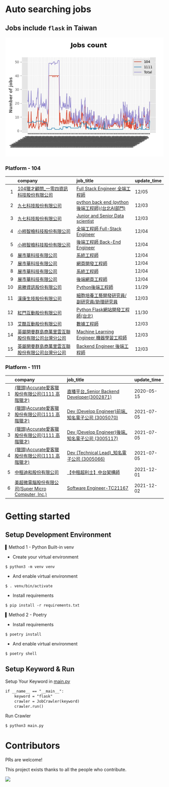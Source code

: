 # Auto searching jobs

## Jobs include `flask` in Taiwan 

 ![image](./doc/plot_img.jpg)


### Platform - 104


|    | company                                                                                      | job_title                                                                                          | update_time   |
|---:|:---------------------------------------------------------------------------------------------|:---------------------------------------------------------------------------------------------------|:--------------|
|  1 | [104獵才顧問_一零四資訊科技股份有限公司](https://www.104.com.tw/company/53r9uag?jobsource=jolist_d_date)      | [Full Stack Engineer 全端工程師](https://www.104.com.tw/job/7chb3?jobsource=jolist_d_date)              | 12/05         |
|  2 | [九七科技股份有限公司](https://www.104.com.tw/company/1a2x6bl9vu?jobsource=jolist_d_date)              | [python back end (python 後端工程師)(台北AI部門)](https://www.104.com.tw/job/7fwwj?jobsource=jolist_d_date) | 12/03         |
|  3 | [九七科技股份有限公司](https://www.104.com.tw/company/1a2x6bl9vu?jobsource=jolist_d_date)              | [Junior and Senior Data scientist](https://www.104.com.tw/job/7fde6?jobsource=jolist_d_date)       | 12/03         |
|  4 | [小柿智檢科技股份有限公司](https://www.104.com.tw/company/1a2x6bl77l?jobsource=jolist_d_date)            | [全端工程師 Full-Stack Engineer](https://www.104.com.tw/job/71bmz?jobsource=jolist_d_date)              | 12/04         |
|  5 | [小柿智檢科技股份有限公司](https://www.104.com.tw/company/1a2x6bl77l?jobsource=jolist_d_date)            | [後端工程師 Back-End Engineer](https://www.104.com.tw/job/71bmd?jobsource=jolist_d_date)                | 12/04         |
|  6 | [展市華科技有限公司](https://www.104.com.tw/company/1a2x6blbgu?jobsource=jolist_a_relevance)          | [系統工程師](https://www.104.com.tw/job/71erc?jobsource=jolist_a_relevance)                             | 12/04         |
|  7 | [展市華科技有限公司](https://www.104.com.tw/company/1a2x6blbgu?jobsource=jolist_d_date)               | [網頁開發工程師](https://www.104.com.tw/job/78do7?jobsource=jolist_d_date)                                | 12/04         |
|  8 | [展市華科技有限公司](https://www.104.com.tw/company/1a2x6blbgu?jobsource=jolist_d_date)               | [系統工程師](https://www.104.com.tw/job/71erc?jobsource=jolist_d_date)                                  | 12/04         |
|  9 | [展市華科技有限公司](https://www.104.com.tw/company/1a2x6blbgu?jobsource=jolist_d_date)               | [後端網頁工程師](https://www.104.com.tw/job/71amu?jobsource=jolist_d_date)                                | 12/04         |
| 10 | [易勝資訊股份有限公司](https://www.104.com.tw/company/1a2x6bj8og?jobsource=jolist_a_relevance)         | [Python後端工程師](https://www.104.com.tw/job/76vbt?jobsource=jolist_a_relevance)                       | 11/29         |
| 11 | [漢康生技股份有限公司](https://www.104.com.tw/company/1a2x6blf97?jobsource=jolist_d_date)              | [細胞培養工藝開發研究員/副研究員/助理研究員](https://www.104.com.tw/job/7cccb?jobsource=jolist_d_date)                 | 12/03         |
| 12 | [紅門互動股份有限公司](https://www.104.com.tw/company/oh4m67k?jobsource=jolist_a_relevance)            | [Python Flask網站開發工程師(台北)](https://www.104.com.tw/job/6xtfl?jobsource=jolist_a_relevance)           | 11/30         |
| 13 | [艾酷互動股份有限公司](https://www.104.com.tw/company/1a2x6bkq17?jobsource=jolist_d_date)              | [數據⼯程師](https://www.104.com.tw/job/7275w?jobsource=jolist_d_date)                                  | 12/03         |
| 14 | [英屬開曼群島商萬里雲互聯股份有限公司台灣分公司](https://www.104.com.tw/company/1a2x6bk5cu?jobsource=jolist_d_date) | [Machine Learning Engineer 機器學習工程師 ](https://www.104.com.tw/job/6c61u?jobsource=jolist_d_date)     | 12/03         |
| 15 | [英屬開曼群島商萬里雲互聯股份有限公司台灣分公司](https://www.104.com.tw/company/1a2x6bk5cu?jobsource=jolist_d_date) | [Backend Engineer 後端工程師](https://www.104.com.tw/job/6xipk?jobsource=jolist_d_date)                 | 12/03         |

### Platform - 1111


|    | company                                                                          | job_title                                                                          | update_time   |
|---:|:---------------------------------------------------------------------------------|:-----------------------------------------------------------------------------------|:--------------|
|  1 | [(獵頭)Accurate愛客獵股份有限公司(1111 高階獵才)](https://www.1111.com.tw/corp/69647966/)       | [直播平台_Senior Backend Developer(3002871)](https://www.1111.com.tw/job/85960420/)    | 2020-05-15    |
|  2 | [(獵頭)Accurate愛客獵股份有限公司(1111 高階獵才)](https://www.1111.com.tw/corp/69647966/)       | [Dev (Develop Engineer)前端_知名電子公司 (3005070)](https://www.1111.com.tw/job/97460023/) | 2021-07-05    |
|  3 | [(獵頭)Accurate愛客獵股份有限公司(1111 高階獵才)](https://www.1111.com.tw/corp/69647966/)       | [Dev (Develop Engineer)後端_知名電子公司 (3005117)](https://www.1111.com.tw/job/97460074/) | 2021-07-05    |
|  4 | [(獵頭)Accurate愛客獵股份有限公司(1111 高階獵才)](https://www.1111.com.tw/corp/69647966/)       | [Dev (Technical Lead)_知名電子公司 (3005066)](https://www.1111.com.tw/job/97459998/)     | 2021-07-05    |
|  5 | [中租迪和股份有限公司](https://www.1111.com.tw/corp/2850037/)                              | [【中租超利士】中台架構師](https://www.1111.com.tw/job/97507405/)                              | 2021-12-01    |
|  6 | [美超微電腦股份有限公司(Super Micro Computer, Inc.)](https://www.1111.com.tw/corp/9530088/) | [Software Engineer-TC21167](https://www.1111.com.tw/job/98544764/)                 | 2021-12-02    |



# Getting started
## Setup Development Environment
▍Method 1 - Python Built-in venv

- Create your virtual environment
```
$ python3 -m venv venv
```
- And enable virtual environment
```
$ . venv/bin/activate
```
- Install requirements
```
$ pip install -r requirements.txt 
```

▍Method 2 - Poetry
- Install requirements
```
$ poetry install
```
- And enable virtual environment
```
$ poetry shell
```

## Setup Keyword & Run

Setup Your Keyword in [main.py](./main.py#L88)
```
if __name__ == "__main__":
    keyword = "flask"
    crawler = JobCrawler(keyword)
    crawler.run()
```

Run Crawler
```
$ python3 main.py
```

# Contributors
PRs are welcome!

This project exists thanks to all the people who contribute.

<a href="https://github.com/hsuanchi/auto-search-flask-job/graphs/contributors">
  <img src="https://contrib.rocks/image?repo=hsuanchi/auto-search-flask-job"/>
</a>
